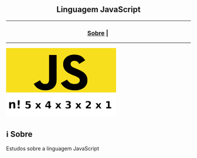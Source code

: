 <h2 align="center">Linguagem JavaScript</h2>

___




<h3 align="center">
  <a href="#information_source-sobre">Sobre</a>&nbsp;|&nbsp;
</h3>

___

<img src="https://raw.githubusercontent.com/eemr3/imagens/master/js-fatorial.png">

## :information_source: Sobre

Estudos sobre a linguagem JavaScript


